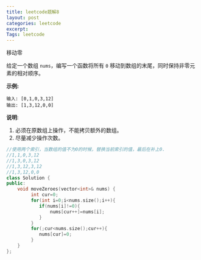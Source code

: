 ```yaml
---
title: leetcode题解8
layout: post
categories: leetcode
excerpt: 
Tags: leetcode
---
```


移动零

给定一个数组 `nums`，编写一个函数将所有 `0` 移动到数组的末尾，同时保持非零元素的相对顺序。

**示例:**

```
输入: [0,1,0,3,12]
输出: [1,3,12,0,0]
```

**说明**:

1. 必须在原数组上操作，不能拷贝额外的数组。
2. 尽量减少操作次数。

```c++
//使用两个索引，当数组的值不为0的时候，替换当前索引的值，最后在补上0.
//1,1,0,3,12
//1,3,0,3,12
//1,3,12,3,12
//1,3,12,0,0
class Solution {
public:
    void moveZeroes(vector<int>& nums) {
  		 int cur=0;
  		 for(int i=0;i<nums.size();i++){
  		 	if(nums[i]!=0){
  		 		nums[cur++]=nums[i];
  		 	}
  		 }      
  		 for(;cur<nums.size();cur++){
  		 	nums[cur]=0;
  		 }
    }
};
```

